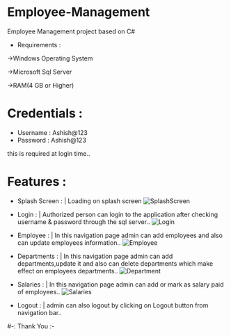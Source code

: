 # Employee-Management
  Employee Management project based on C#

* Requirements :

->Windows Operating System

->Microsoft Sql Server

->RAM(4 GB or Higher)
  
# Credentials : 
- Username : Ashish@123
- Password : Ashish@123

this is required at login time..

# Features :
* Splash Screen :
| Loading on splash screen
![SplashScreen](https://user-images.githubusercontent.com/118722790/225523800-108a88bd-597f-4b0a-b22b-160a4513c1bf.png)

* Login :
| Authorized person can login to the application after checking username & password through the sql server..
![Login](https://user-images.githubusercontent.com/118722790/225524000-3e2d1c72-2507-4ecc-9fa2-ca18526643f9.png)

* Employee :
| In this navigation page admin can add employees and also can update employees information..
![Employee](https://user-images.githubusercontent.com/118722790/225524180-3181f2f0-d5a3-4f67-835c-3596637e565a.png)

* Departments :
| In this navigation page admin can add departments,update it and also can delete departments which make effect on employees departments..
![Department](https://user-images.githubusercontent.com/118722790/225524409-f203b800-fa19-4fef-9456-e8c43cbee18c.png)

* Salaries :
| In this navigation page admin can add or mark as salary paid of employees..
![Salaries](https://user-images.githubusercontent.com/118722790/225524596-fc7d3b6c-1124-475e-a74c-19f5da8bf4df.png)

* Logout : | admin can also logout by clicking on Logout button from navigation bar..

#-: Thank You :-

